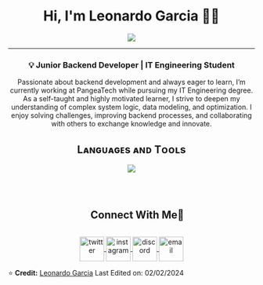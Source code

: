 <!--Start Intro-->  
<h1 align="center">Hi, I'm <strong>Leonardo Garcia</strong> 👨‍💻</h1>

<p align="center">
  <img src="https://readme-typing-svg.herokuapp.com/?lines=Welcome+to+my+GitHub+Profile!&center=true&width=360&height=30">
</p>

<hr/>

<h3 align="center">💡 Junior Backend Developer | IT Engineering Student</h3>

<p align="center">
  Passionate about backend development and always eager to learn, I’m currently working at PangeaTech while pursuing my IT Engineering degree.  
  As a self-taught and highly motivated learner, I strive to deepen my understanding of complex system logic, data modeling, and optimization.  
  I enjoy solving challenges, improving backend processes, and collaborating with others to exchange knowledge and innovate.
</p>
<!--End Intro-->

<!--Languages and Tools Section-->       
<h2 align="center">Lᴀɴɢᴜᴀɢᴇs ᴀɴᴅ Tᴏᴏʟs</h2> 
<p align="center">
  <img src="https://skillicons.dev/icons?i=js,postman,discord,sequelize,nodejs,react,linux,html,css,vscode,fastapi,py,postgresql,sqlite,mongodb,nginx,github,express&perline=10">
</p>
<br />

<!-- Connect with me -->
<!--h2 without bottom border-->
<div id="user-content-toc">
  <ul align="center">
    <summary><h2 style="display: inline-block">Connect With Me🤝</h2></summary>
  </ul>
</div>

<!--icons and links-->
<p align="center">
  <a href="https://twitter.com/Leonard07556504" target="blank">
    <img align="center" src="https://user-images.githubusercontent.com/88904952/234980676-61bfb021-ecc8-48f7-88e6-34c1b06c4a58.png" alt="twitter" height="50" width="50" />
  </a> 
  <a href="https://www.instagram.com/leonardogarcia7753/" target="blank">
    <img align="center" src="https://user-images.githubusercontent.com/88904952/234981169-2dd1e58f-4b7e-468c-8213-034ba62156c3.png" alt="instagram" height="50" width="50" />
  </a>
  <a href="https://discordapp.com/users/1105985116146258001" target="blank">
    <img align="center" src="https://user-images.githubusercontent.com/88904952/234982627-019fd336-6248-453c-9b05-97c13fd1d207.png" alt="discord" height="50" width="50" />
  </a>
  <a href="mailto:leonardojgarciaparada2005@gmail.com" target="blank">
    <img align="center" src="[https://user-images.githubusercontent.com/88904952/234983774-20f060f2-bc50-4657-b02c-36c5cbe4a945.png](https://encrypted-tbn0.gstatic.com/images?q=tbn:ANd9GcSILr02sRdXoJN44hOyCsi5_IoaDbYuNcNaSnuHwn9Ei_udVU0nOQGTW_Ffa8duFMt6LWk&usqp=CAU)" alt="email" height="50" width="50" />
  </a>
</p>


⭐ **Credit:** [Leonardo Garcia](https://github.com/LeonardoGarcia2005)
Last Edited on: 02/02/2024
